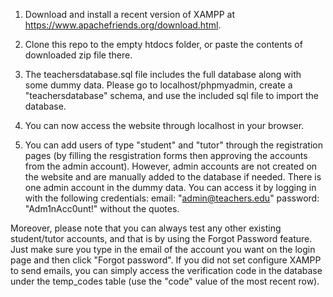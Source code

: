 1. Download and install a recent version of XAMPP at https://www.apachefriends.org/download.html.

2. Clone this repo to the empty htdocs folder, or paste the contents of downloaded zip file there.

3. The teachersdatabase.sql file includes the full database along with some dummy data. Please go to localhost/phpmyadmin, create a "teachersdatabase" schema, and use the included sql file to import the database.

4. You can now access the website through localhost in your browser.

5. You can add users of type "student" and "tutor" through the registration pages (by filling the resgistration forms then approving the accounts from the admin account). However, admin accounts are not created on the website and are manually added to the database if needed.
There is one admin account in the dummy data. You can access it by logging in with the following credentials:
email: "admin@teachers.edu"
password: "Adm1nAcc0unt!"
without the quotes.

Moreover, please note that you can always test any other existing student/tutor accounts, and that is by using the Forgot Password feature. Just make sure you type in the email of the account you want on the login page and then click "Forgot password". If you did not set configure XAMPP to send emails, you can simply access the verification code in the database under the temp_codes table (use the "code" value of the most recent row).